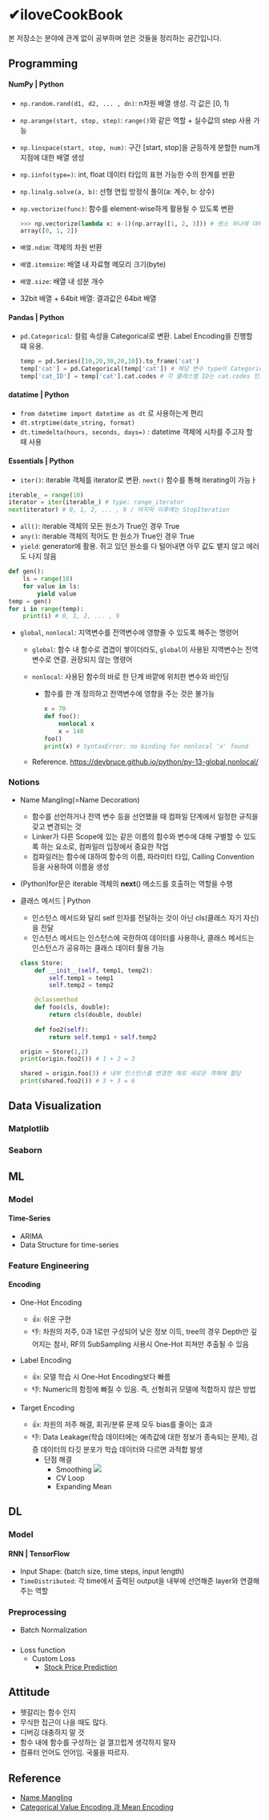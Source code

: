 # ✔iloveCookBook
본 저장소는 분야에 관계 없이 공부하며 얻은 것들을 정리하는 공간입니다.

## Programming
#### NumPy | Python
- `np.random.rand(d1, d2, ... , dn)`: n차원 배열 생성. 각 값은 \[0, 1)
- `np.arange(start, stop, step)`: `range()`와 같은 역할 + 실수값의 step 사용 가능
- `np.linspace(start, stop, num)`: 구간 [start, stop]을 균등하게 분할한 num개 지점에 대한 배열 생성
- `np.iinfo(type=)`: int, float 데이터 타입의 표현 가능한 수의 한계를 반환
- `np.linalg.solve(a, b)`: 선형 연립 방정식 풀이(a: 계수, b: 상수) 
- `np.vectorize(func)`: 함수를 element-wise하게 활용될 수 있도록 변환

    ```python
    >>> np.vectorize(lambda x: x-1)(np.array([1, 2, 3])) # 원소 하나에 대해 1을 빼는 연산 실행
    array([0, 1, 2])
    ```

- `배열.ndim`: 객체의 차원 반환
- `배열.itemsize`: 배열 내 자료형 메모리 크기(byte)
- `배열.size`: 배열 내 성분 개수
- 32bit 배열 + 64bit 배열: 결과값은 64bit 배열
#### Pandas | Python
- `pd.Categorical`: 컬럼 속성을 Categorical로 변환. Label Encoding을 진행할 떄 유용.
  
  ```python
  temp = pd.Series([10,20,30,20,10]).to_frame('cat')
  temp['cat'] = pd.Categorical(temp['cat']) # 해당 변수 type이 Categorical이 됨
  temp['cat_ID'] = temp['cat'].cat.codes # 각 클래스별 ID는 cat.codes 인스턴스를 호출하여 구함
  ```
#### datatime | Python

* `from datetime import datetime as dt` 로 사용하는게 편리
* `dt.strptime(date_string, format)`
* `dt.timedelta(hours, seconds, days=)` : datetime 객체에 시차를 주고자 할 때 사용

#### Essentials | Python

- `iter()`: iterable 객체를 iterator로 변환. `next()` 함수를 통해 iterating이 가능ㅏ
```python
iterable_ = range(10)
iterator = iter(iterable_) # type: range_iterator
next(iterator) # 0, 1, 2, ... , 9 / 마지막 이후에는 StopIteration
```
- `all()`: iterable 객체의 모든 원소가 True인 경우 True
- `any()`: iterable 객체의 적어도 한 원소가 True인 경우 True
- `yield`: generator에 활용. 쥐고 있던 원소를 다 털어내면 아무 값도 뱉지 않고 에러도 나지 않음
```python
def gen():
    ls = range(10)
    for value in ls:
        yield value
temp = gen()
for i in range(temp):
    print(i) # 0, 1, 2, ... , 9
```

* `global`, `nonlocal`: 지역변수를 전역변수에 영향줄 수 있도록 해주는 명령어

    * `global`: 함수 내 함수로 겹겹이 쌓이더라도, `global`이 사용된 지역변수는 전역변수로 연결. 권장되지 않는 명령어

    * `nonlocal`: 사용된 함수의 바로 한 단계 바깥에 위치한 변수와 바인딩

        * 함수를 한 개 정의하고 전역변수에 영향을 주는 것은 불가능

            ```python
            x = 70
            def foo():
                nonlocal x
                x = 140
            foo()
            print(x) # SyntaxError: no binding for nonlocal 'x' found
            ```

    * Reference. https://devbruce.github.io/python/py-13-global,nonlocal/

### Notions

* Name Mangling(=Name Decoration)
  - 함수를 선언하거나 전역 변수 등을 선언했을 때 컴파일 단계에서 일정한 규칙을 갖고 변경되는 것
  - Linker가 다른 Scope에 있는 같은 이름의 함수와 변수에 대해 구별할 수 있도록 하는 요소로, 컴파일러 입장에서 중요한 작업
  - 컴파일러는 함수에 대하여 함수의 이름, 파라미터 타입, Calling Convention 등을 사용하여 이름을 생성
  
* (Python)for문은 iterable 객체의 __next__() 메소드를 호출하는 역할을 수행

* 클래스 메서드 | Python

  * 인스턴스 메서드와 달리 self 인자를 전달하는 것이 아닌 cls(클래스 자기 자신)을 전달
  * 인스턴스 메서드는 인스턴스에 국한하여 데이터를 사용하나, 클래스 메서드는 인스턴스가 공유하는 클래스 데이터 활용 가능

  ```python
  class Store:
      def __init__(self, temp1, temp2):
          self.temp1 = temp1
          self.temp2 = temp2
  
      @classmethod
      def foo(cls, double):
          return cls(double, double)
      
      def foo2(self):
          return self.temp1 + self.temp2
  
  origin = Store(1,2)
  print(origin.foo2()) # 1 + 2 = 3
  
  shared = origin.foo(3) # 내부 인스턴스를 변경한 채로 새로운 객체에 할당
  print(shared.foo2()) # 3 + 3 = 6
  ```

  
## Data Visualization

### Matplotlib



### Seaborn



## ML
### Model
#### Time-Series
* ARIMA
* Data Structure for time-series
### Feature Engineering
#### Encoding
* One-Hot Encoding
  - 👍: 쉬운 구현
  - 👎: 차원의 저주, 0과 1로만 구성되어 낮은 정보 이득, tree의 경우 Depth만 깊어지는 참사, RF의 SubSampling 사용시 One-Hot 피쳐만 추출될 수 있음

* Label Encoding
  - 👍: 모델 학습 시 One-Hot Encoding보다 빠름
  - 👎: Numeric의 함정에 빠질 수 있음. 즉, 선형회귀 모델에 적합하지 않은 방법
  
* Target Encoding
  - 👍: 차원의 저주 해결, 회귀/분류 문제 모두 bias를 줄이는 효과
  - 👎: Data Leakage(학습 데이터에는 예측값에 대한 정보가 종속되는 문제), 검증 데이터의 타깃 분포가 학습 데이터와 다르면 과적합 발생
    - 단점 해결
      - Smoothing
      ![](https://latex.codecogs.com/svg.latex?Encoded\,Value(after\,smoothing)%20=%20\frac%20{mean(target)%20*%20nrow%20+%20global\,mean%20*%20\alpha}%20{nrow%20+%20\alpha})
      - CV Loop
      - Expanding Mean
      
## DL

### Model

#### RNN | TensorFlow

* Input Shape: (batch size, time steps, input length)
* `TimeDistributed`: 각 time에서 출력된 output을 내부에 선언해준 layer와 연결해주는 역할

### Preprocessing
* Batch Normalization

### 



* Loss function
    * Custom Loss
        * [Stock Price Prediction](https://towardsdatascience.com/customize-loss-function-to-make-lstm-model-more-applicable-in-stock-price-prediction-b1c50e50b16c)

## Attitude
* 헷갈리는 함수 인지
* 무식한 접근이 나을 때도 많다.
* 디버깅 대충하지 말 것
* 함수 내에 함수를 구성하는 걸 껄끄럽게 생각하지 말자
* 컴퓨터 언어도 언어임. 국룰을 따르자.

## Reference
- [Name Mangling](https://thepassion.tistory.com/61)
- [Categorical Value Encoding 과 Mean Encoding](https://dailyheumsi.tistory.com/120)
